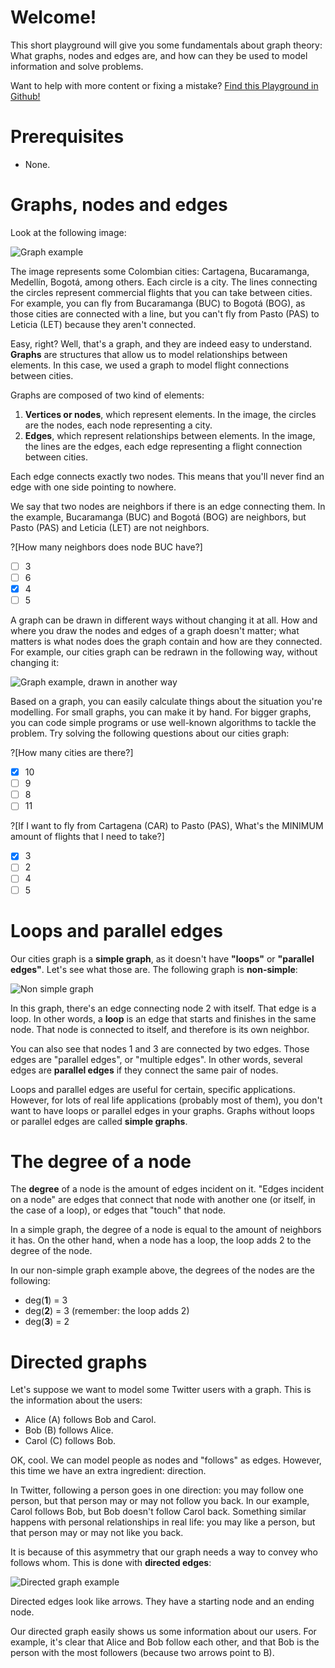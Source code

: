 # Welcome!

This short playground will give you some fundamentals about graph theory: What graphs, nodes and edges are, and how can they be used to model information and solve problems.

Want to help with more content or fixing a mistake? [Find this Playground in Github!](https://github.com/Racso/playground-NpnXDluI)

# Prerequisites
* None.

# Graphs, nodes and edges

Look at the following image:

![Graph example](cities.png "")

The image represents some Colombian cities: Cartagena, Bucaramanga, Medellín, Bogotá, among others. Each circle is a city. The lines connecting the circles represent commercial flights that you can take between cities. For example, you can fly from Bucaramanga (BUC) to Bogotá (BOG), as those cities are connected with a line, but you can't fly from Pasto (PAS) to Leticia (LET) because they aren't connected.

Easy, right? Well, that's a graph, and they are indeed easy to understand. **Graphs** are structures that allow us to model relationships between elements. In this case, we used a graph to model flight connections between cities.

Graphs are composed of two kind of elements:
1. **Vertices or nodes**, which represent elements. In the image, the circles are the nodes, each node representing a city.
2. **Edges**, which represent relationships between elements. In the image, the lines are the edges, each edge representing a flight connection between cities.

Each edge connects exactly two nodes. This means that you'll never find an edge with one side pointing to nowhere.

We say that two nodes are neighbors if there is an edge connecting them. In the example, Bucaramanga (BUC) and Bogotá (BOG) are neighbors, but Pasto (PAS) and Leticia (LET) are not neighbors.

?[How many neighbors does node BUC have?]
-[ ] 3
-[ ] 6
-[x] 4
-[ ] 5

A graph can be drawn in different ways without changing it at all. How and where you draw the nodes and edges of a graph doesn't matter; what matters is what nodes does the graph contain and how are they connected. For example, our cities graph can be redrawn in the following way, without changing it:

![Graph example, drawn in another way](cities-2.png "")

Based on a graph, you can easily calculate things about the situation you're modelling. For small graphs, you can make it by hand. For bigger graphs, you can code simple programs or use well-known algorithms to tackle the problem. Try solving the following questions about our cities graph:

?[How many cities are there?]
-[x] 10
-[ ] 9
-[ ] 8
-[ ] 11

?[If I want to fly from Cartagena (CAR) to Pasto (PAS), What's the MINIMUM amount of flights that I need to take?]
-[x] 3
-[ ] 2
-[ ] 4
-[ ] 5

# Loops and parallel edges

Our cities graph is a **simple graph**, as it doesn't have **"loops"** or **"parallel edges"**. Let's see what those are. The following graph is **non-simple**:

![Non simple graph](nosimple.png "")

In this graph, there's an edge connecting node 2 with itself. That edge is a loop. In other words, a **loop** is an edge that starts and finishes in the same node. That node is connected to itself, and therefore is its own neighbor.

You can also see that nodes 1 and 3 are connected by two edges. Those edges are "parallel edges", or "multiple edges". In other words, several edges are **parallel edges** if they connect the same pair of nodes.

Loops and parallel edges are useful for certain, specific applications. However, for lots of real life applications (probably most of them), you don't want to have loops or parallel edges in your graphs. Graphs without loops or parallel edges are called **simple graphs**.

# The degree of a node
The **degree** of a node is the amount of edges incident on it. "Edges incident on a node" are edges that connect that node with another one (or itself, in the case of a loop), or edges that "touch" that node.

In a simple graph, the degree of a node is equal to the amount of neighbors it has. On the other hand, when a node has a loop, the loop adds 2 to the degree of the node.

In our non-simple graph example above, the degrees of the nodes are the following:
* deg(**1**) = 3
* deg(**2**) = 3 (remember: the loop adds 2)
* deg(**3**) = 2

# Directed graphs

Let's suppose we want to model some Twitter users with a graph. This is the information about the users:

- Alice (A) follows Bob and Carol.
- Bob (B) follows Alice.
- Carol (C) follows Bob.

OK, cool. We can model people as nodes and "follows" as edges. However, this time we have an extra ingredient: direction.

In Twitter, following a person goes in one direction: you may follow one person, but that person may or may not follow you back. In our example, Carol follows Bob, but Bob doesn't follow Carol back. Something similar happens with personal relationships in real life: you may like a person, but that person may or may not like you back.

It is because of this asymmetry that our graph needs a way to convey who follows whom. This is done with **directed edges**:

![Directed graph example](twitter.png "")

Directed edges look like arrows. They have a starting node and an ending node.

Our directed graph easily shows us some information about our users. For example, it's clear that Alice and Bob follow each other, and that Bob is the person with the most followers (because two arrows point to B).
